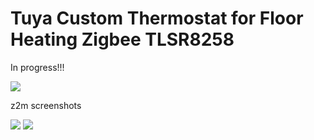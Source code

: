 # Tuya Custom Thermostat for Floor Heating Zigbee TLSR8258

In progress!!!

<img src="https://raw.githubusercontent.com/slacky1965/tuya_thermostat_zrd/refs/heads/main/doc/images/TYBAC-006.png"/>

z2m screenshots

<img src="https://raw.githubusercontent.com/slacky1965/tuya_thermostat_zrd/refs/heads/main/doc/images/z2m_about.jpg"/>


<img src="https://raw.githubusercontent.com/slacky1965/tuya_thermostat_zrd/refs/heads/main/doc/images/z2m_exposes.jpg"/>


